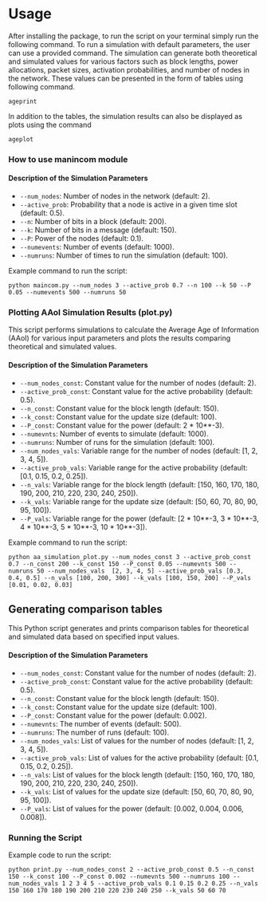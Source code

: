 # Usage
After installing the package, to run the script on your terminal simply run the following command.
To run a simulation with default parameters, the user can use a provided command. The simulation can generate both theoretical and simulated values for various factors such as block lengths, power allocations, packet sizes, activation probabilities, and number of nodes in the network. These values can be presented in the form of tables using following command.
```
ageprint
```

In addition to the tables, the simulation results can also be displayed as plots using the command
```
ageplot
```

### How to use manincom module
#### Description of the Simulation Parameters

   - `--num_nodes`: Number of nodes in the network (default: 2).
   - `--active_prob`: Probability that a node is active in a given time slot (default: 0.5).
   - `--n`: Number of bits in a block (default: 200).
   - `--k`: Number of bits in a message (default: 150).
   - `--P`: Power of the nodes (default: 0.1).
   - `--numevents`: Number of events (default: 1000).
   - `--numruns`: Number of times to run the simulation (default: 100).

Example command to run the script:

```
python maincom.py --num_nodes 3 --active_prob 0.7 --n 100 --k 50 --P 0.05 --numevents 500 --numruns 50
```

### Plotting AAoI Simulation Results (plot.py)
This script performs simulations to calculate the Average Age of Information (AAoI) for various input parameters and plots the results comparing theoretical and simulated values.
#### Description of the Simulation Parameters
   - `--num_nodes_const`: Constant value for the number of nodes (default: 2).
   - `--active_prob_const`: Constant value for the active probability (default: 0.5).
   - `--n_const`: Constant value for the block length (default: 150).
   - `--k_const`: Constant value for the update size (default: 100).
   - `--P_const`: Constant value for the power (default: 2 * 10**-3).
   - `--numevnts`: Number of events to simulate (default: 1000).
   - `--numruns`: Number of runs for the simulation (default: 100).
   - `--num_nodes_vals`: Variable range for the number of nodes (default: [1, 2, 3, 4, 5]).
   - `--active_prob_vals`: Variable range for the active probability (default: [0.1, 0.15, 0.2, 0.25]).
   - `--n_vals`: Variable range for the block length (default: [150, 160, 170, 180, 190, 200, 210, 220, 230, 240, 250]).
   - `--k_vals`: Variable range for the update size (default: [50, 60, 70, 80, 90, 95, 100]).
   - `--P_vals`: Variable range for the power (default: [2 * 10**-3, 3 * 10**-3, 4 * 10**-3, 5 * 10**-3, 10 * 10**-3]).

Example command to run the script:

```
python aa_simulation_plot.py --num_nodes_const 3 --active_prob_const 0.7 --n_const 200 --k_const 150 --P_const 0.05 --numevnts 500 --numruns 50 --num_nodes_vals  [2, 3, 4, 5] --active_prob_vals [0.3, 0.4, 0.5] --n_vals [100, 200, 300] --k_vals [100, 150, 200] --P_vals [0.01, 0.02, 0.03]
```

## Generating comparison tables

This Python script generates and prints comparison tables for theoretical and simulated data based on specified input values.
#### Description of the Simulation Parameters

- `--num_nodes_const`: Constant value for the number of nodes (default: 2).
- `--active_prob_const`: Constant value for the active probability (default: 0.5).
- `--n_const`: Constant value for the block length (default: 150).
- `--k_const`: Constant value for the update size (default: 100).
- `--P_const`: Constant value for the power (default: 0.002).
- `--numevnts`: The number of events (default: 500).
- `--numruns`: The number of runs (default: 100).
- `--num_nodes_vals`: List of values for the number of nodes (default: [1, 2, 3, 4, 5]).
- `--active_prob_vals`: List of values for the active probability (default: [0.1, 0.15, 0.2, 0.25]).
- `--n_vals`: List of values for the block length (default: [150, 160, 170, 180, 190, 200, 210, 220, 230, 240, 250]).
- `--k_vals`: List of values for the update size (default: [50, 60, 70, 80, 90, 95, 100]).
- `--P_vals`: List of values for the power (default: [0.002, 0.004, 0.006, 0.008]).

### Running the Script
Example code to run the script:
```
python print.py --num_nodes_const 2 --active_prob_const 0.5 --n_const 150 --k_const 100 --P_const 0.002 --numevnts 500 --numruns 100 --num_nodes_vals 1 2 3 4 5 --active_prob_vals 0.1 0.15 0.2 0.25 --n_vals 150 160 170 180 190 200 210 220 230 240 250 --k_vals 50 60 70
```
